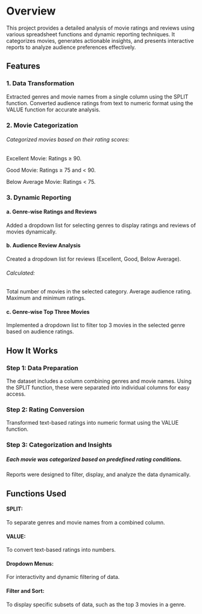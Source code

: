 # Overview
This project provides a detailed analysis of movie ratings and reviews using various spreadsheet functions and dynamic reporting techniques. It categorizes movies, generates actionable insights, and presents interactive reports to analyze audience preferences effectively.

## Features
### 1. Data Transformation

   Extracted genres and movie names from a single column using the SPLIT function.
Converted audience ratings from text to numeric format using the VALUE function for accurate analysis.

### 2. Movie Categorization
   
###### Categorized movies based on their rating scores:
Excellent Movie: Ratings ≥ 90.

Good Movie: Ratings ≥ 75 and < 90.

Below Average Movie: Ratings < 75.

### 3. Dynamic Reporting
   
#### a. Genre-wise Ratings and Reviews
Added a dropdown list for selecting genres to display ratings and reviews of movies dynamically.
#### b. Audience Review Analysis

Created a dropdown list for reviews (Excellent, Good, Below Average).
###### Calculated:
Total number of movies in the selected category.
Average audience rating.
Maximum and minimum ratings.
#### c. Genre-wise Top Three Movies
Implemented a dropdown list to filter top 3 movies in the selected genre based on audience ratings.
## How It Works
### Step 1: Data Preparation
The dataset includes a column combining genres and movie names. Using the SPLIT function, these were separated into individual columns for easy access.
### Step 2: Rating Conversion
Transformed text-based ratings into numeric format using the VALUE function.
### Step 3: Categorization and Insights
##### Each movie was categorized based on predefined rating conditions.
Reports were designed to filter, display, and analyze the data dynamically.
## Functions Used
#### SPLIT: 
To separate genres and movie names from a combined column.
#### VALUE: 
To convert text-based ratings into numbers.
#### Dropdown Menus: 
For interactivity and dynamic filtering of data.
#### Filter and Sort: 
To display specific subsets of data, such as the top 3 movies in a genre.
